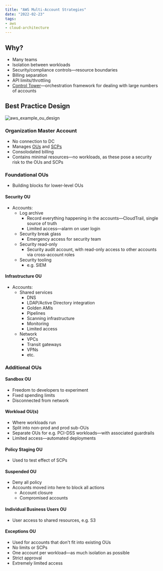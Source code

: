 ```yaml
---
title: "AWS Multi-Account Strategies"
date: "2022-02-23"
tags:
- aws
- cloud-architecture
---
```


## Why?

- Many teams
- Isolation between workloads
- Security/compliance controls—resource boundaries
- Billing separation
- API limits/throttling
- [Control Tower](notes/moc/AWS%20Control%20Tower.md)—orchestration framework for dealing with large numbers of accounts

## Best Practice Design

![aws_example_ou_design](files/aws_example_ou_design.svg)

### Organization Master Account

- No connection to DC
- Manages [OUs](notes/AWS%20Organization%20Hierarchy.md) and [SCPs](notes/AWS%20Service%20Control%20Policies%20(SCPs).md)
- Consolodated billing
- Contains minimal resources—no workloads, as these pose a security risk to the OUs and SCPs

### Foundational OUs

- Building blocks for lower-level OUs

#### Security OU

- Accounts:
	- Log archive
		- Record everything happening in the accounts—CloudTrail, single source of truth
		- Limited access—alarm on user login
	- Security break glass
		- Emergency access for security team
	- Security read-only
		- Security audit account, with read-only access to other accounts via cross-account roles
	- Security tooling
		- e.g. SIEM

#### Infrastructure OU

- Accounts:
	- Shared services
		- DNS
		- LDAP/Active Directory integration
		- Golden AMIs
		- Pipelines
		- Scanning infrastructure
		- Monitoring
		- Limited access
	- Network
		- VPCs
		- Transit gateways
		- VPNs
		- etc.

### Additional OUs

#### Sandbox OU

- Freedom to developers to experiment
- Fixed spending limits
- Disconnected from network

#### Workload OU(s)

- Where workloads run
- Split into non-prod and prod sub-OUs
- Separate OUs for e.g. PCI-DSS workloads—with associated guardrails
- Limited access—automated deployments

#### Policy Staging OU

- Used to test effect of SCPs

#### Suspended OU

- Deny all policy
- Accounts moved into here to block all actions
	- Account closure
	- Compromised accounts

#### Individual Business Users OU

- User access to shared resources, e.g. S3

#### Exceptions OU

- Used for accounts that don't fit into existing OUs
- No limits or SCPs
- One account per workload—as much isolation as possible
- Strict approval
- Extremely limited access
